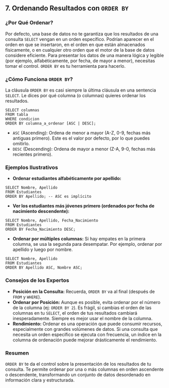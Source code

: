 ## 7. Ordenando Resultados con `ORDER BY`

### ¿Por Qué Ordenar?

Por defecto, una base de datos no te garantiza que los resultados de una consulta `SELECT` vengan en un orden específico. Podrían aparecer en el orden en que se insertaron, en el orden en que están almacenados físicamente, o en cualquier otro orden que el motor de la base de datos considere eficiente. Para presentar los datos de una manera lógica y legible (por ejemplo, alfabéticamente, por fecha, de mayor a menor), necesitas tomar el control. `ORDER BY` es tu herramienta para hacerlo.

### ¿Cómo Funciona `ORDER BY`?

La cláusula `ORDER BY` es casi siempre la última cláusula en una sentencia `SELECT`. Le dices por qué columna (o columnas) quieres ordenar los resultados.
```oracle
SELECT columnas
FROM tabla
WHERE condicion
ORDER BY columna_a_ordenar [ASC | DESC];
```

- `ASC` (Ascending): Ordena de menor a mayor (A-Z, 0-9, fechas más antiguas primero). Este es el valor por defecto, por lo que puedes omitirlo.
- `DESC` (Descending): Ordena de mayor a menor (Z-A, 9-0, fechas más recientes primero).

### Ejemplos Ilustrativos

- **Ordenar estudiantes alfabéticamente por apellido:**
```oracle
SELECT Nombre, Apellido
FROM Estudiantes
ORDER BY Apellido; -- ASC es implícito
```

- **Ver los estudiantes más jóvenes primero (ordenados por fecha de nacimiento descendente):**
```oracle
SELECT Nombre, Apellido, Fecha_Nacimiento
FROM Estudiantes
ORDER BY Fecha_Nacimiento DESC;
```

- **Ordenar por múltiples columnas:** Si hay empates en la primera columna, se usa la segunda para desempatar. Por ejemplo, ordenar por apellido y luego por nombre.
```oracle
SELECT Nombre, Apellido
FROM Estudiantes
ORDER BY Apellido ASC, Nombre ASC;
```

### Consejos de los Expertos

- **Posición en la Consulta:** Recuerda, `ORDER BY` va al final (después de `FROM` y `WHERE`).
- **Ordenar por Posición:** Aunque es posible, evita ordenar por el número de la columna (ej: `ORDER BY 2`). Es frágil, si cambias el orden de las columnas en tu `SELECT`, el orden de tus resultados cambiará inesperadamente. Siempre es mejor usar el nombre de la columna.
- **Rendimiento:** Ordenar es una operación que puede consumir recursos, especialmente con grandes volúmenes de datos. Si una consulta que necesita un orden específico se ejecuta con frecuencia, un índice en la columna de ordenación puede mejorar drásticamente el rendimiento.

### Resumen

`ORDER BY` te da el control sobre la presentación de los resultados de tu consulta. Te permite ordenar por una o más columnas en orden ascendente o descendente, transformando un conjunto de datos desordenado en información clara y estructurada.
